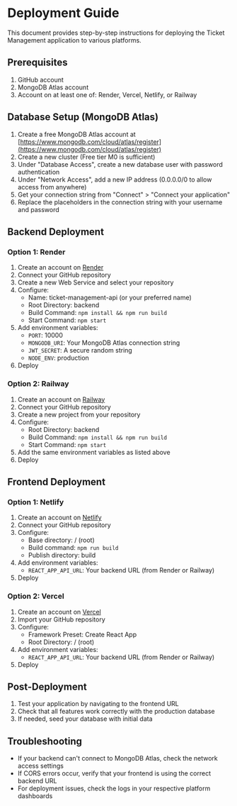 # Deployment Guide

This document provides step-by-step instructions for deploying the Ticket Management application to various platforms.

## Prerequisites

1. GitHub account
2. MongoDB Atlas account
3. Account on at least one of: Render, Vercel, Netlify, or Railway

## Database Setup (MongoDB Atlas)

1. Create a free MongoDB Atlas account at [https://www.mongodb.com/cloud/atlas/register](https://www.mongodb.com/cloud/atlas/register)
2. Create a new cluster (Free tier M0 is sufficient)
3. Under "Database Access", create a new database user with password authentication
4. Under "Network Access", add a new IP address (0.0.0.0/0 to allow access from anywhere)
5. Get your connection string from "Connect" > "Connect your application"
6. Replace the placeholders in the connection string with your username and password

## Backend Deployment

### Option 1: Render

1. Create an account on [Render](https://render.com/)
2. Connect your GitHub repository
3. Create a new Web Service and select your repository
4. Configure:
   - Name: ticket-management-api (or your preferred name)
   - Root Directory: backend
   - Build Command: `npm install && npm run build`
   - Start Command: `npm start`
5. Add environment variables:
   - `PORT`: 10000
   - `MONGODB_URI`: Your MongoDB Atlas connection string
   - `JWT_SECRET`: A secure random string
   - `NODE_ENV`: production
6. Deploy

### Option 2: Railway

1. Create an account on [Railway](https://railway.app/)
2. Connect your GitHub repository
3. Create a new project from your repository
4. Configure:
   - Root Directory: backend
   - Build Command: `npm install && npm run build`
   - Start Command: `npm start`
5. Add the same environment variables as listed above
6. Deploy

## Frontend Deployment

### Option 1: Netlify

1. Create an account on [Netlify](https://www.netlify.com/)
2. Connect your GitHub repository
3. Configure:
   - Base directory: / (root)
   - Build command: `npm run build`
   - Publish directory: build
4. Add environment variables:
   - `REACT_APP_API_URL`: Your backend URL (from Render or Railway)
5. Deploy

### Option 2: Vercel

1. Create an account on [Vercel](https://vercel.com/)
2. Import your GitHub repository
3. Configure:
   - Framework Preset: Create React App
   - Root Directory: / (root)
4. Add environment variables:
   - `REACT_APP_API_URL`: Your backend URL (from Render or Railway)
5. Deploy

## Post-Deployment

1. Test your application by navigating to the frontend URL
2. Check that all features work correctly with the production database
3. If needed, seed your database with initial data

## Troubleshooting

- If your backend can't connect to MongoDB Atlas, check the network access settings
- If CORS errors occur, verify that your frontend is using the correct backend URL
- For deployment issues, check the logs in your respective platform dashboards 